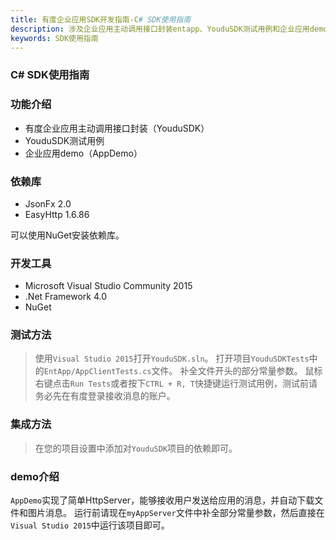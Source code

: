 ```yaml
---
title: 有度企业应用SDK开发指南-C# SDK使用指南
description: 涉及企业应用主动调用接口封装entapp、YouduSDK测试用例和企业应用demo。
keywords: SDK使用指南
---
```


### C# SDK使用指南

### 功能介绍

- 有度企业应用主动调用接口封装（YouduSDK）
- YouduSDK测试用例
- 企业应用demo（AppDemo）

### 依赖库

- JsonFx 2.0
- EasyHttp 1.6.86

可以使用NuGet安装依赖库。

### 开发工具

- Microsoft Visual Studio Community 2015
- .Net Framework 4.0
- NuGet

### 测试方法

> 使用`Visual Studio 2015`打开`YouduSDK.sln`。
> 打开项目`YouduSDKTests`中的`EntApp/AppClientTests.cs`文件。
> 补全文件开头的部分常量参数。
> 鼠标右键点击`Run Tests`或者按下`CTRL + R, T`快捷键运行测试用例，测试前请务必先在有度登录接收消息的账户。

### 集成方法

> 在您的项目设置中添加对`YouduSDK`项目的依赖即可。

### demo介绍

`AppDemo`实现了简单HttpServer，能够接收用户发送给应用的消息，并自动下载文件和图片消息。
运行前请现在`myAppServer`文件中补全部分常量参数，然后直接在`Visual Studio 2015`中运行该项目即可。